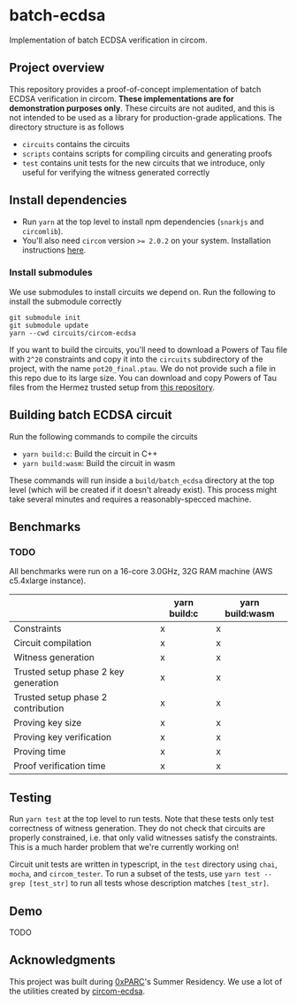 # batch-ecdsa

Implementation of batch ECDSA verification in circom.

## Project overview

This repository provides a proof-of-concept implementation of batch ECDSA verification in circom. **These implementations are for demonstration purposes only**. These circuits are not audited, and this is not intended to be used as a library for production-grade applications. The directory structure is as follows
- `circuits` contains the circuits
- `scripts` contains scripts for compiling circuits and generating proofs
- `test` contains unit tests for the new circuits that we introduce, only useful for verifying the witness generated correctly

## Install dependencies

- Run `yarn` at the top level to install npm dependencies (`snarkjs` and `circomlib`).
- You'll also need `circom` version `>= 2.0.2` on your system. Installation instructions [here](https://docs.circom.io/getting-started/installation/).

### Install submodules

We use submodules to install circuits we depend on. Run the following to install the submodule correctly
```
git submodule init
git submodule update
yarn --cwd circuits/circom-ecdsa
```

If you want to build the circuits, you'll need to download a Powers of Tau file with `2^20` constraints and copy it into the `circuits` subdirectory of the project, with the name `pot20_final.ptau`. We do not provide such a file in this repo due to its large size. You can download and copy Powers of Tau files from the Hermez trusted setup from [this repository](https://github.com/iden3/snarkjs#7-prepare-phase-2).

## Building batch ECDSA circuit

Run the following commands to compile the circuits
- `yarn build:c`: Build the circuit in C++
- `yarn build:wasm`: Build the circuit in wasm

These commands will run inside a `build/batch_ecdsa` directory at the top level (which will be created if it doesn't already exist). This process might take several minutes and requires a reasonably-specced machine.

## Benchmarks

### TODO 

All benchmarks were run on a 16-core 3.0GHz, 32G RAM machine (AWS c5.4xlarge instance).

|                                      | yarn build:c | yarn build:wasm |
| ------------------------------------ | --------- | -------- | 
| Constraints                          | x     | x |
| Circuit compilation                  | x       | x   | 
| Witness generation                   | x       | x    | 
| Trusted setup phase 2 key generation | x       | x   | 
| Trusted setup phase 2 contribution   | x      | x    | 
| Proving key size                     | x    | x    |
| Proving key verification             | x     | x   | 
| Proving time                         | x       | x  | 
| Proof verification time              | x       | x   | 

## Testing

Run `yarn test` at the top level to run tests. Note that these tests only test correctness of witness generation. They do not check that circuits are properly constrained, i.e. that only valid witnesses satisfy the constraints. This is a much harder problem that we're currently working on!

Circuit unit tests are written in typescript, in the `test` directory using `chai`, `mocha`, and `circom_tester`. To run a subset of the tests, use `yarn test --grep [test_str]` to run all tests whose description matches `[test_str]`.

## Demo

TODO

## Acknowledgments

This project was built during [0xPARC](http://0xparc.org/)'s Summer Residency. We use a lot of the utilities created by [circom-ecdsa](https://github.com/0xparc/circom-ecdsa).
